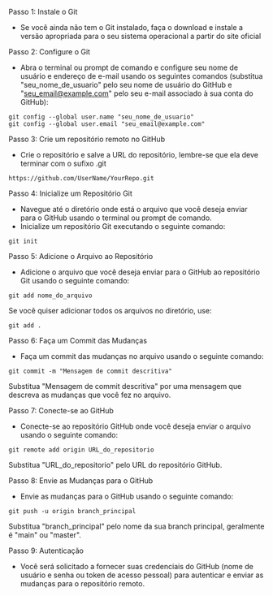 Passo 1: Instale o Git

- Se você ainda não tem o Git instalado, faça o download e instale a versão apropriada para o seu sistema operacional a partir do site oficial

Passo 2: Configure o Git

- Abra o terminal ou prompt de comando e configure seu nome de usuário e endereço de e-mail usando os seguintes comandos (substitua "seu_nome_de_usuario" pelo seu nome de usuário do GitHub e "seu_email@example.com" pelo seu e-mail associado à sua conta do GitHub):

```
git config --global user.name "seu_nome_de_usuario"
git config --global user.email "seu_email@example.com"
```

Passo 3: Crie um repositório remoto no GitHub

- Crie o repositório e salve a URL do repositório, lembre-se que ela deve terminar com o sufixo .git

```
https://github.com/UserName/YourRepo.git
```

Passo 4: Inicialize um Repositório Git

- Navegue até o diretório onde está o arquivo que você deseja enviar para o GitHub usando o terminal ou prompt de comando.
- Inicialize um repositório Git executando o seguinte comando:

```
git init
```

Passo 5: Adicione o Arquivo ao Repositório

- Adicione o arquivo que você deseja enviar para o GitHub ao repositório Git usando o seguinte comando:

```
git add nome_do_arquivo
```

Se você quiser adicionar todos os arquivos no diretório, use:

```
git add .
```

Passo 6: Faça um Commit das Mudanças

- Faça um commit das mudanças no arquivo usando o seguinte comando:

```
git commit -m "Mensagem de commit descritiva"
```

Substitua "Mensagem de commit descritiva" por uma mensagem que descreva as mudanças que você fez no arquivo.

Passo 7: Conecte-se ao GitHub

- Conecte-se ao repositório GitHub onde você deseja enviar o arquivo usando o seguinte comando:

```
git remote add origin URL_do_repositorio
```

Substitua "URL_do_repositorio" pelo URL do repositório GitHub.

Passo 8: Envie as Mudanças para o GitHub

- Envie as mudanças para o GitHub usando o seguinte comando:

```
git push -u origin branch_principal
```

Substitua "branch_principal" pelo nome da sua branch principal, geralmente é "main" ou "master".

Passo 9: Autenticação

- Você será solicitado a fornecer suas credenciais do GitHub (nome de usuário e senha ou token de acesso pessoal) para autenticar e enviar as mudanças para o repositório remoto.